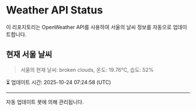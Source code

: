 
# Weather API Status

이 리포지토리는 OpenWeather API를 사용하여 서울의 날씨 정보를 자동으로 업데이트합니다.

## 현재 서울 날씨
> 서울의 현재 날씨: broken clouds, 온도: 19.76°C, 습도: 52%

⏳ 업데이트 시간: 2025-10-24 07:24:58 (UTC)

---
자동 업데이트 봇에 의해 관리됩니다.
